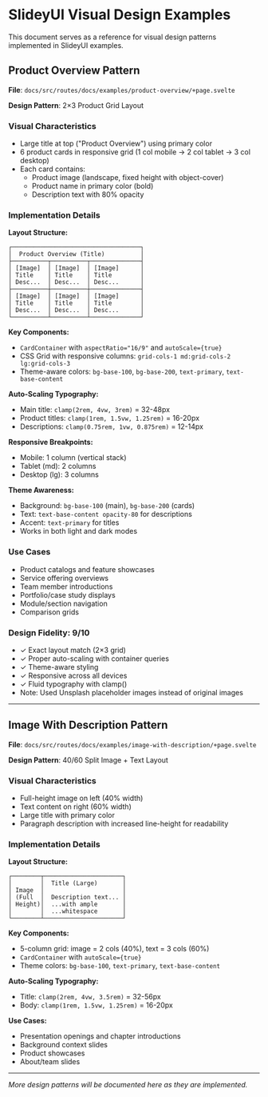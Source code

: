 # SlideyUI Visual Design Examples

This document serves as a reference for visual design patterns implemented in SlideyUI examples.

## Product Overview Pattern

**File**: `docs/src/routes/docs/examples/product-overview/+page.svelte`

**Design Pattern**: 2×3 Product Grid Layout

### Visual Characteristics
- Large title at top ("Product Overview") using primary color
- 6 product cards in responsive grid (1 col mobile → 2 col tablet → 3 col desktop)
- Each card contains:
  - Product image (landscape, fixed height with object-cover)
  - Product name in primary color (bold)
  - Description text with 80% opacity

### Implementation Details

**Layout Structure:**
```
┌────────────────────────────────────┐
│  Product Overview (Title)          │
├──────────┬──────────┬──────────────┤
│ [Image]  │ [Image]  │ [Image]      │
│ Title    │ Title    │ Title        │
│ Desc...  │ Desc...  │ Desc...      │
├──────────┼──────────┼──────────────┤
│ [Image]  │ [Image]  │ [Image]      │
│ Title    │ Title    │ Title        │
│ Desc...  │ Desc...  │ Desc...      │
└──────────┴──────────┴──────────────┘
```

**Key Components:**
- `CardContainer` with `aspectRatio="16/9"` and `autoScale={true}`
- CSS Grid with responsive columns: `grid-cols-1 md:grid-cols-2 lg:grid-cols-3`
- Theme-aware colors: `bg-base-100`, `bg-base-200`, `text-primary`, `text-base-content`

**Auto-Scaling Typography:**
- Main title: `clamp(2rem, 4vw, 3rem)` = 32-48px
- Product titles: `clamp(1rem, 1.5vw, 1.25rem)` = 16-20px
- Descriptions: `clamp(0.75rem, 1vw, 0.875rem)` = 12-14px

**Responsive Breakpoints:**
- Mobile: 1 column (vertical stack)
- Tablet (md): 2 columns
- Desktop (lg): 3 columns

**Theme Awareness:**
- Background: `bg-base-100` (main), `bg-base-200` (cards)
- Text: `text-base-content opacity-80` for descriptions
- Accent: `text-primary` for titles
- Works in both light and dark modes

### Use Cases
- Product catalogs and feature showcases
- Service offering overviews
- Team member introductions
- Portfolio/case study displays
- Module/section navigation
- Comparison grids

### Design Fidelity: 9/10
- ✓ Exact layout match (2×3 grid)
- ✓ Proper auto-scaling with container queries
- ✓ Theme-aware styling
- ✓ Responsive across all devices
- ✓ Fluid typography with clamp()
- Note: Used Unsplash placeholder images instead of original images

---

## Image With Description Pattern

**File**: `docs/src/routes/docs/examples/image-with-description/+page.svelte`

**Design Pattern**: 40/60 Split Image + Text Layout

### Visual Characteristics
- Full-height image on left (40% width)
- Text content on right (60% width)
- Large title with primary color
- Paragraph description with increased line-height for readability

### Implementation Details

**Layout Structure:**
```
┌────────┬──────────────────────┐
│        │  Title (Large)       │
│ Image  │                      │
│ (Full  │  Description text... │
│ Height)│  ...with ample       │
│        │  ...whitespace       │
└────────┴──────────────────────┘
```

**Key Components:**
- 5-column grid: image = 2 cols (40%), text = 3 cols (60%)
- `CardContainer` with `autoScale={true}`
- Theme colors: `bg-base-100`, `text-primary`, `text-base-content`

**Auto-Scaling Typography:**
- Title: `clamp(2rem, 4vw, 3.5rem)` = 32-56px
- Body: `clamp(1rem, 1.5vw, 1.25rem)` = 16-20px

**Use Cases:**
- Presentation openings and chapter introductions
- Background context slides
- Product showcases
- About/team slides

---

*More design patterns will be documented here as they are implemented.*
